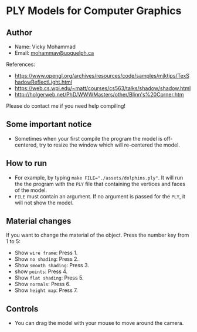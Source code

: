 # PLY Models for Computer Graphics

## Author

* Name: Vicky Mohammad
* Email: mohammav@uoguelph.ca

References:
* https://www.opengl.org/archives/resources/code/samples/mjktips/TexShadowReflectLight.html
* https://web.cs.wpi.edu/~matt/courses/cs563/talks/shadow/shadow.html
* http://holgerweb.net/PhD/WWWMasters/other/Blinn's%20Corner.htm

Please do contact me if you need help compiling!

## Some important notice

* Sometimes when your first compile the
program the model is off-centered, try to
resize the window which will re-centered the model.

## How to run

* For example, by typing `make FILE="./assets/dolphins.ply"`.
It will run the the program with the `PLY` file that containing
the vertices and faces of the model.
* `FILE` must contain an argument. If no argument is passed
for the `PLY`, it will not show the model.

## Material changes

If you want to change the material of the object. 
Press the number key from 1 to 5:
* Show `wire frame`: Press 1.
* Show `no shading`: Press 2.
* Show `smooth shading`: Press 3.
* show `points`: Press 4.
* Show `flat shading`: Press 5.
* Show `normals`: Press 6.
* Show `height map`: Press 7.

## Controls

* You can drag the model with your
mouse to move around the camera.
